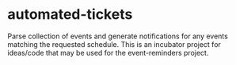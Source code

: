 # automated-tickets
Parse collection of events and generate notifications for any events matching the requested schedule. This is an incubator project for ideas/code that may be used for the event-reminders project.

